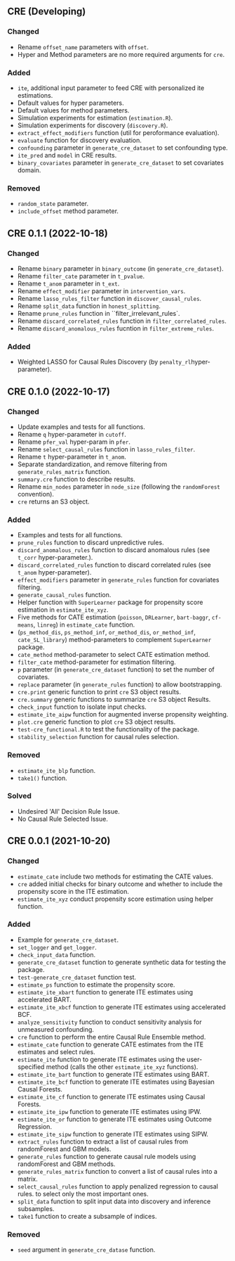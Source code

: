 ## CRE (Developing)

### Changed
* Rename  `offset_name` parameters with `offset`.
* Hyper and Method parameters are no more required arguments for `cre`.

### Added
* `ite`, additional input parameter to feed CRE with personalized ite 
estimations.
* Default values for hyper parameters.
* Default values for method parameters.
* Simulation experiments for estimation (`estimation.R`).
* Simulation experiments for discovery (`discovery.R`).
* `extract_effect_modifiers` function (util for peroformance evaluation).
* `evaluate` function for discovery evaluation.
* `confounding` parameter in `generate_cre_dataset` to set confounding type.
* `ite_pred` and `model` in CRE results.
* `binary_covariates` parameter in `generate_cre_dataset` to set covariates 
domain.

### Removed 
* `random_state` parameter.
* `include_offset` method parameter.



## CRE 0.1.1 (2022-10-18)

### Changed

* Rename `binary` parameter in `binary_outcome` (in `generate_cre_dataset`).
* Rename `filter_cate` parameter in `t_pvalue`.
* Rename `t_anom` parameter in `t_ext`.
* Rename `effect_modifier` parameter in `intervention_vars`.
* Rename `lasso_rules_filter` function in `discover_causal_rules`.
* Rename `split_data` function in `honest_splitting`.
* Rename `prune_rules` function in ``filter_irrelevant_rules`.
* Rename `discard_correlated_rules` function in `filter_correlated_rules`.
* Rename `discard_anomalous_rules` fucntion in `filter_extreme_rules`.

### Added
* Weighted LASSO for Causal Rules Discovery (by `penalty_rl`hyper-parameter).


## CRE 0.1.0 (2022-10-17)

### Changed

* Update examples and tests for all functions.
* Rename `q` hyper-parameter in `cutoff`.
* Rename `pfer_val` hyper-param in `pfer`.
* Rename `select_causal_rules` function in `lasso_rules_filter`.
* Rename `t` hyper-parameter in `t_anom`.
* Separate standardization, and remove filtering from `generate_rules_matrix` 
function.
* `summary.cre` function to describe results.
* Rename `min_nodes` parameter in `node_size` (following the `randomForest `
convention).
* `cre` returns an S3 object.

### Added
* Examples and tests for all functions.
* `prune_rules` function to discard unpredictive rules.
* `discard_anomalous_rules` function to discard anomalous rules (see `t_corr` 
hyper-parameter.).
* `discard_correlated_rules` function to discard correlated rules (see `t_anom` 
hyper-parameter).
* `effect_modifiers` parameter in `generate_rules` function for covariates 
filtering.
* `generate_causal_rules` function.
* Helper function  with `SuperLearner` package for propensity score estimation 
in `estimate_ite_xyz`.
* Five methods for CATE estimation (`poisson`, `DRLearner`, `bart-baggr`, 
`cf-means`, `linreg`) in `estimate_cate` function.
* (`ps_method_dis`, `ps_method_inf`, `or_method_dis`, `or_method_inf`, 
`cate_SL_library`) method-parameters to complement `SuperLearner` package. 
* `cate_method` method-parameter to select CATE estimation method.
* `filter_cate` method-parameter for estimation filtering.
* `p` parameter (in `generate_cre_dataset` function) to set the number of 
covariates.
* `replace` parameter (in `generate_rules` function) to allow bootstrapping.
* `cre.print` generic function to print `cre` S3 object results.
* `cre.summary` generic functions to summarize `cre` S3 object Results.
* `check_input` function to isolate input checks.
* `estimate_ite_aipw` function for augmented inverse propensity weighting.
* `plot.cre` generic function to plot `cre` S3 object results.
* `test-cre_functional.R` to test the functionality of the package.
* `stability_selection` function for causal rules selection.

### Removed
* `estimate_ite_blp` function.
* `take1()` function.

### Solved
* Undesired 'All' Decision Rule Issue.
* No Causal Rule Selected Issue.


## CRE 0.0.1 (2021-10-20)

### Changed
* `estimate_cate` include two methods for estimating the CATE values.
* `cre` added initial checks for binary outcome and whether to include the 
propensity score in the ITE estimation.
* `estimate_ite_xyz` conduct propensity score estimation using helper function.

### Added
* Example for `generate_cre_dataset`.
* `set_logger` and `get_logger`.
* `check_input_data` function.
* `generate_cre_dataset` function to generate synthetic data for testing the 
package.
* `test-generate_cre_dataset` function test.
* `estimate_ps` function to estimate the propensity score.
* `estimate_ite_xbart` function to generate ITE estimates using accelerated 
BART.
* `estimate_ite_xbcf` function to generate ITE estimates using accelerated BCF.
* `analyze_sensitivity` function to conduct sensitivity analysis for unmeasured 
confounding.
* `cre` function to perform the entire Causal Rule Ensemble method.
* `estimate_cate` function to generate CATE estimates from the ITE 
estimates and select rules.
* `estimate_ite` function to generate ITE estimates using the user-specified 
method (calls the other `estimate_ite_xyz` functions).
* `estimate_ite_bart` function to generate ITE estimates using BART.
* `estimate_ite_bcf` function to generate ITE estimates using Bayesian Causal 
Forests.
* `estimate_ite_cf` function to generate ITE estimates using Causal Forests.
* `estimate_ite_ipw` function to generate ITE estimates using IPW.
* `estimate_ite_or` function to generate ITE estimates using Outcome Regression.
* `estimate_ite_sipw` function to generate ITE estimates using SIPW.
* `extract_rules` function to extract a list of causal rules from randomForest 
and GBM models.
* `generate_rules` function to generate causal rule models using 
randomForest and GBM methods.
* `generate_rules_matrix` function to convert a list of causal rules into a 
matrix.
* `select_causal_rules` function to apply penalized regression to causal rules.
to select only the most important ones.
* `split_data` function to split input data into discovery and inference 
subsamples.
* `take1` function to create a subsample of indices.

### Removed
* `seed` argument in `generate_cre_datase` function.
